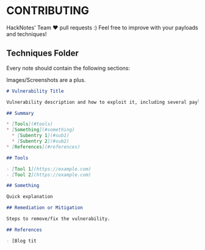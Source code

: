 # CONTRIBUTING

HackNotes' Team :heart: pull requests :)
Feel free to improve with your payloads and techniques!

## Techniques Folder

Every note should contain the following sections:

Images/Screenshots are a plus.

```markdown
# Vulnerability Title

Vulnerability description and how to exploit it, including several payloads, more below.

## Summary

* [Tools](#tools)
* [Something](#something)
  * [Subentry 1](#sub1)
  * [Subentry 2](#sub2)
* [References](#references)

## Tools

- [Tool 1](https://example.com)
- [Tool 2](https://example.com)

## Something

Quick explanation

## Remediation or Mitigation

Steps to remove/fix the vulnerability.

## References

- [Blog tit
